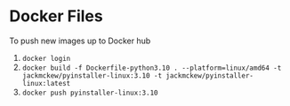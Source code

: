 # Docker Files

To push new images up to Docker hub

1. `docker login`
2. `docker build -f Dockerfile-python3.10 . --platform=linux/amd64 -t jackmckew/pyinstaller-linux:3.10 -t jackmckew/pyinstaller-linux:latest`
3. `docker push pyinstaller-linux:3.10`